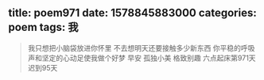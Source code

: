title: poem971
date: 1578845883000
categories: poem
tags: 我
---
> 我只想把小脑袋放进你怀里
不去想明天还要接触多少新东西
你平稳的呼吸声和坚定的心动足使我做个好梦
早安
孤独小美
格致别趣
六点起床第971天 迟到95天